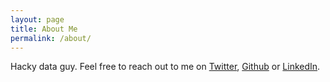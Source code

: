 ```yaml
---
layout: page
title: About Me
permalink: /about/
---
```


Hacky data guy. Feel free to reach out to me on [Twitter](https://twitter.com/deepwhitman), [Github](https://github.com/btahir) or [LinkedIn](https://www.linkedin.com/in/biltahir).
